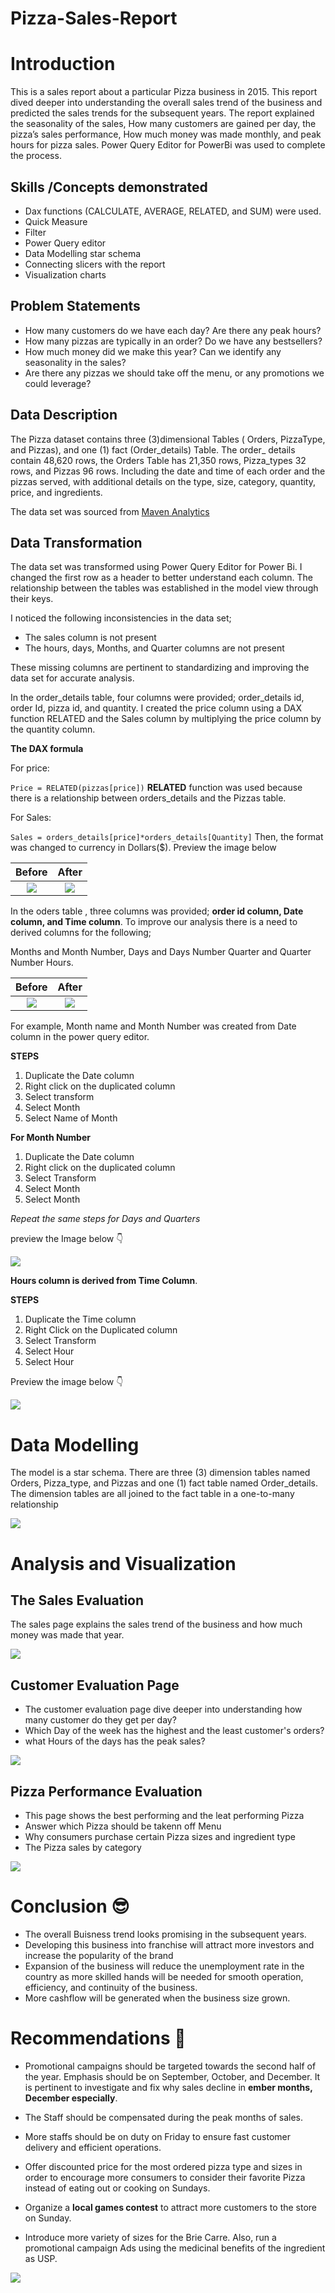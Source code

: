 # Pizza-Sales-Report


# Introduction

This is a sales report about a particular Pizza business in 2015. This report dived deeper into understanding the overall sales trend of the business and predicted the sales trends for the subsequent years. The report explained the seasonality of the sales, How many customers are gained per day,  the pizza’s sales performance, How much money was made monthly, and peak hours for pizza sales. Power Query Editor for PowerBi was used to complete the process.


## Skills /Concepts demonstrated

- Dax functions (CALCULATE, AVERAGE, RELATED, and SUM) were used.
- Quick Measure
- Filter
- Power Query editor
- Data Modelling star schema
- Connecting slicers with the report
- Visualization charts




## Problem Statements
- How many customers do we have each day? Are there any peak hours?
- How many pizzas are typically in an order? Do we have any bestsellers?
- How much money did we make this year? Can we identify any seasonality in the sales?
- Are there any pizzas we should take off the menu, or any promotions we could leverage?



## Data Description

The Pizza dataset contains three (3)dimensional Tables ( Orders, PizzaType, and Pizzas), and one (1) fact (Order_details) Table. The order_ details contain 48,620 rows, the Orders Table has 21,350 rows, Pizza_types 32 rows, and Pizzas 96 rows. Including the date and time of each order and the pizzas served, with additional details on the type, size, category, quantity, price, and ingredients.
 
The data set was sourced from [Maven Analytics](https://www.mavenanalytics.io)




## Data Transformation

The data set was transformed using Power Query Editor for Power Bi. I changed the first row as a header to better understand each column. The relationship between the tables was established in the model view through their keys.

I noticed the following inconsistencies in the data set;

- The sales column is not present
- The hours, days, Months, and Quarter columns are not present

These missing columns are pertinent to standardizing and improving the data set for accurate analysis.

In the order_details table, four columns were provided; order_details id, order Id, pizza id, and quantity.  I created the price column using a DAX function RELATED and the Sales column by multiplying the price column by the quantity column.

**The DAX formula**

For price:

 `Price = RELATED(pizzas[price])`  **RELATED** function was used because there is a relationship between orders_details and the Pizzas table.

For Sales:

`Sales = orders_details[price]*orders_details[Quantity]`    Then, the format was changed to currency in Dollars($). Preview the image below




Before                   |      After
:-----------------------:|:--------------------------:
![](OD_before.png)       |  ![](OD_After.png) 




In the oders table , three columns was provided; **order id column, Date column, and Time column**. To improve our analysis there is a need to derived columns for the following; 

Months and Month Number,
Days and Days Number
Quarter and Quarter Number
Hours.




Before                   |      After
:-----------------------:|:--------------------------:
![](orders_before.png)       |  ![](orders_After.png) 



For example, Month name and Month Number was created from Date column in the power query editor.



**STEPS**

1. Duplicate the Date column
2. Right click on the duplicated column
3. Select transform
4. Select Month
5. Select Name of Month


**For Month Number**


1. Duplicate the Date column
2. Right click on the duplicated column
3. Select Transform
4. Select Month
5. Select Month

_Repeat the same steps for Days and Quarters_

preview the Image below 👇


![](Month.png)




**Hours column is derived from Time Column**.


**STEPS**

1. Duplicate the Time column
2. Right Click on the Duplicated column
3. Select Transform
4. Select Hour
5. Select Hour


Preview the image below 👇
 
 ![](Hours.png)
 
 





# Data Modelling

The model is a star schema. There are three (3) dimension tables named Orders, Pizza_type, and Pizzas and one (1) fact table named Order_details. The dimension tables are all joined to the fact table in a one-to-many relationship



![](Model.png)



# Analysis and Visualization

## The Sales Evaluation

The sales page explains the sales trend of the business and how much money was made that year.


![](sales.png)


## Customer Evaluation Page

- The customer evaluation page dive deeper into understanding  how many customer do they get per day?
- Which Day of the week has the highest and the least customer's orders?
- what Hours of the days has the peak sales?

![](cos.png)


## Pizza Performance Evaluation

- This page shows the best performing and the leat performing Pizza
- Answer which Pizza should be takenn off Menu 
- Why consumers purchase certain Pizza sizes and ingredient type
- The Pizza sales by category


![](pizza.png)



# Conclusion 😎

- The overall Buisness trend looks promising in the subsequent years. 
- Developing this business into franchise will attract more investors and increase the popularity of the brand
- Expansion of the business will reduce the unemployment rate in the country as more skilled hands will be needed for smooth operation, efficiency, and continuity of     the business.
- More cashflow will be generated when the business size grown.

# Recommendations 📙 

- Promotional campaigns should be targeted towards the second half of the year. Emphasis should be on September, October, and December. It is pertinent to investigate   and fix why sales decline in **ember months, December especially**. 

- The Staff should be compensated during the peak months of sales.

- More staffs should be on duty on Friday to ensure fast customer delivery and efficient operations.

- Offer discounted price for the most ordered pizza type and sizes in order to encourage more consumers to consider their favorite Pizza instead of eating out or         cooking on Sundays.

- Organize a **local games contest** to attract more customers to the store on Sunday.

- Introduce more variety of sizes for the Brie Carre. Also, run a promotional campaign Ads using the medicinal benefits of the ingredient as USP.

![](https://github.com/Drwaley/Pizza-Sales-Report/blob/main/Thank%20you.png)














